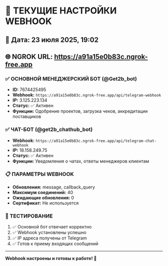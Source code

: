 # 🔗 ТЕКУЩИЕ НАСТРОЙКИ WEBHOOK

## 📅 Дата: 23 июля 2025, 19:02
## 🌐 NGROK URL: https://a91a15e0b83c.ngrok-free.app

### ✅ ОСНОВНОЙ МЕНЕДЖЕРСКИЙ БОТ (@Get2b_bot)
- **ID:** 7674425495
- **Webhook:** `https://a91a15e0b83c.ngrok-free.app/api/telegram-webhook` 
- **IP:** 3.125.223.134
- **Статус:** ✅ Активен
- **Функции:** Одобрение проектов, загрузка чеков, аккредитации поставщиков

### ✅ ЧАТ-БОТ (@get2b_chathub_bot) 
- **Webhook:** `https://a91a15e0b83c.ngrok-free.app/api/telegram-chat-webhook`
- **IP:** 18.158.249.75  
- **Статус:** ✅ Активен
- **Функции:** Уведомления о чатах, ответы менеджеров клиентам

### 📋 ПАРАМЕТРЫ WEBHOOK
- **Обновления:** message, callback_query
- **Максимум соединений:** 40
- **Ожидающие обновления:** 0
- **Сертификат:** Не используется

### 🧪 ТЕСТИРОВАНИЕ
1. ✅ Основной бот отвечает корректно
2. ✅ Webhook установлены успешно  
3. ✅ IP адреса получены от Telegram
4. ✅ Готов к приему входящих сообщений

---
**Webhook настроены и готовы к работе! 🚀** 